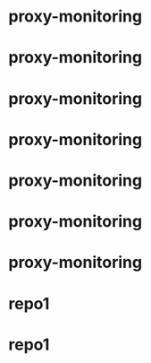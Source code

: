 # proxy-monitoring
# proxy-monitoring
# proxy-monitoring
# proxy-monitoring
# proxy-monitoring
# proxy-monitoring
# proxy-monitoring
# repo1
# repo1
